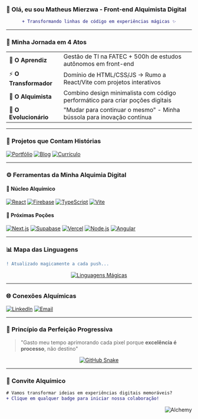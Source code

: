 ### 🌌 Olá, eu sou Matheus Mierzwa - Front-end Alquimista Digital 

<div align="center">
  
```diff
+ Transformando linhas de código em experiências mágicas ✨
```
</div>

---

### 🚀 **Minha Jornada em 4 Atos** 

|   |   |
|---|---|
| 🔮 **O Aprendiz** | Gestão de TI na FATEC + 500h de estudos autônomos em front-end |
| ⚡ **O Transformador** | Domínio de HTML/CSS/JS -> Rumo a React/Vite com projetos interativos |
| 🧪 **O Alquimista** | Combino design minimalista com código performático para criar poções digitais |
| 🌊 **O Evolucionário** | "Mudar para continuar o mesmo" - Minha bússola para inovação contínua |

---

### 💼 **Projetos que Contam Histórias**
[![Portfólio](https://custom-icon-badges.demolab.com/badge/✨_Portfólio_Imersivo-000?logo=eye&logoColor=white&style=for-the-badge)](https://matheus-mierzwa.web.app/portfolio)
[![Blog](https://custom-icon-badges.demolab.com/badge/📚_Blog_Conceitual-000?logo=book&logoColor=white&style=for-the-badge)](https://matheus-mierzwa.web.app/blog)
[![Currículo](https://custom-icon-badges.demolab.com/badge/📜_CV_Dinâmico-000?logo=file-pdf&logoColor=white&style=for-the-badge)](https://matheus-mierzwa.web.app/resume)

---

### ⚙️ **Ferramentas da Minha Alquimia Digital**
#### 🧪 Núcleo Alquímico
  [![React](https://img.shields.io/badge/React-18.x-61DAFB.svg?logo=react)](https://reactjs.org/)
  [![Firebase](https://img.shields.io/badge/Firebase-9.x-FFCA28.svg?logo=firebase)](https://firebase.google.com/)
  [![TypeScript](https://img.shields.io/badge/TypeScript-5.x-3178C6.svg?logo=typescript)](https://www.typescriptlang.org/)
  [![Vite](https://img.shields.io/badge/Vite-4.x-646CFF.svg?logo=vite)](https://vitejs.dev/)

#### 🔮 Próximas Poções
  [![Next.js](https://img.shields.io/badge/Next.js-14.x-000.svg?logo=nextdotjs)](https://nextjs.org/)
  [![Supabase](https://img.shields.io/badge/Supabase-3.x-3ECF8E.svg?logo=supabase)](https://supabase.io/)
  [![Vercel](https://img.shields.io/badge/Vercel-000.svg?logo=vercel)](https://vercel.com/)
  [![Node.js](https://img.shields.io/badge/Node.js-20.x-339933.svg?logo=nodedotjs)](https://nodejs.org/)
  [![Angular](https://img.shields.io/badge/Angular-16.x-DD0031.svg?logo=angular)](https://angular.io/)

---

### 📊 **Mapa das Linguagens**
```diff
! Atualizado magicamente a cada push...
```

<div align="center">
  
[![Linguagens Mágicas](https://github-readme-stats.vercel.app/api/top-langs/?username=MierzwaMatheus&layout=donut-vertical&theme=nightowl&hide_border=true&bg_color=00000000&title_color=58a6ff&text_color=8b949e&icon_color=58a6ff)](https://github.com/MierzwaMatheus)
</div>

---

### 🌐 **Conexões Alquímicas**
[![LinkedIn](https://custom-icon-badges.demolab.com/badge/LinkedIn-Profissionalizar/0A66C2?logo=linkedin&logoColor=white&style=social)](https://br.linkedin.com/in/matheus-mierzwa-91b80b117)
[![Email](https://custom-icon-badges.demolab.com/badge/Email-Colaboração/EA4335?logo=mail&logoColor=white&style=social)](mailto:mierzwa.oliveira@gmail.com)

---

### 🧩 **Princípio da Perfeição Progressiva**
> "Gasto meu tempo aprimorando cada pixel porque **excelência é processo**, não destino"

<div align="center">
  
[![GitHub Snake](https://raw.githubusercontent.com/MierzwaMatheus/MierzwaMatheus/output/github-contribution-grid-snake-dark.svg#gh-dark-mode-only)](https://github.com/MierzwaMatheus)
</div>

---

### 💫 **Convite Alquímico**
```diff
# Vamos transformar ideias em experiências digitais memoráveis?
+ Clique em qualquer badge para iniciar nossa colaboração!
```

<div align="right">
  
![Alchemy](https://img.shields.io/badge/✨_Design--Thinking-FF6F00?logo=sparkles&logoColor=white&style=for-the-badge)
</div>
